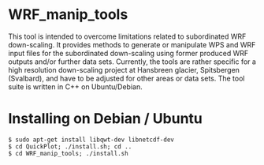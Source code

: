 WRF_manip_tools
===============

This tool is intended to overcome limitations related to subordinated WRF down-scaling. It provides methods to generate or manipulate WPS and WRF input files for the subordinated down-scaling using former produced WRF outputs and/or further data sets. Currently, the tools are rather specific for a high resolution down-scaling project at Hansbreen glacier, Spitsbergen (Svalbard), and have to be adjusted for other areas or data sets. The tool suite is written in C++ on Ubuntu/Debian.

Installing on Debian / Ubuntu
=============================

    $ sudo apt-get install libqwt-dev libnetcdf-dev
    $ cd QuickPlot; ./install.sh; cd ..
    $ cd WRF_manip_tools; ./install.sh 
